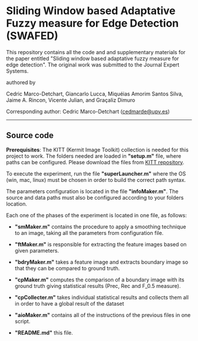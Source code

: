 # Sliding Window based Adaptative Fuzzy measure for Edge Detection (SWAFED)

This repository contains all the code and and supplementary materials for the paper entitled "Sliding window based adaptative fuzzy measure for edge detection". The original work was submitted to the Journal Expert Systems.

authored by

Cedric Marco-Detchart, Giancarlo Lucca, Miquéias Amorim Santos Silva, Jaime A. Rincon, Vicente Julian, and Graçaliz Dimuro

Corresponding author: Cedric Marco-Detchart (cedmarde@upv.es)

--------------------------------------------------------------------------------


## Source code

**Prerequisites**: The KITT (Kermit Image Toolkit) collection is needed for this project to work. The folders needed are loaded in **"setup.m"** file, where paths can be configured. Please download the files from [KITT repository](https://github.com/giaracvi/KITT).

To execute the experiment, run the file **"superLauncher.m"** where the OS (win, mac, linux) must be chosen in order to build the correct path syntax.

The parameters configuration is located in the file **"infoMaker.m"**. The source and data paths must also be configured according to your folders location.

Each one of the phases of the experiment is located in one file, as follows:

- **"smMaker.m"** contains the procedure to apply a smoothing technique to an image, taking all the parameters from configuration file.

- **"ftMaker.m"** is responsible for extracting the feature images based on given parameters.

- **"bdryMaker.m"** takes a feature image and extracts boundary image so that they can be compared to ground truth.

- **"cpMaker.m"** computes the comparison of a boundary image with its ground truth giving statistical results (Prec, Rec and F_0.5 measure).

- **"cpCollecter.m"** takes individual statistical results and collects them all in order to have a global result of the dataset

- **"aioMaker.m"** contains all of the instructions of the previous files in one script.

- **"README.md"** this file.
